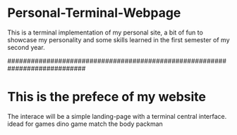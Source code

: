 

# Personal-Terminal-Webpage
This is a terminal implementation of my personal site, a bit of fun to showcase
my personality and some skills learned in the first semester of my second year.


############################################################################


# This is the prefece of my website

The interace will be a simple landing-page with a terminal central interface.
idead for games 
dino game
match the body
packman
